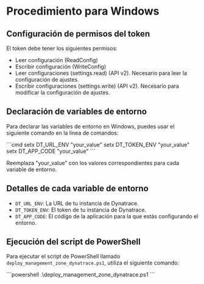 # Procedimiento para Windows

## Configuración de permisos del token

El token debe tener los siguientes permisos:

- Leer configuración (ReadConfig)
- Escribir configuración (WriteConfig)
- Leer configuraciones (settings.read) (API v2). Necesario para leer la configuración de ajustes.
- Escribir configuraciones (settings.write) (API v2). Necesario para modificar la configuración de ajustes.

## Declaración de variables de entorno

Para declarar las variables de entorno en Windows, puedes usar el siguiente comando en la línea de comandos:

\`\`\`cmd
setx DT_URL_ENV "your_value"
setx DT_TOKEN_ENV "your_value"
setx DT_APP_CODE "your_value"
\`\`\`

Reemplaza "your_value" con los valores correspondientes para cada variable de entorno.

## Detalles de cada variable de entorno

- `DT_URL_ENV`: La URL de tu instancia de Dynatrace.
- `DT_TOKEN_ENV`: El token de tu instancia de Dynatrace.
- `DT_APP_CODE`: El código de la aplicación para la que estás configurando el entorno.

## Ejecución del script de PowerShell

Para ejecutar el script de PowerShell llamado `deploy_management_zone_dynatrace.ps1`, utiliza el siguiente comando:

\`\`\`powershell
.\deploy_management_zone_dynatrace.ps1
\`\`\`
